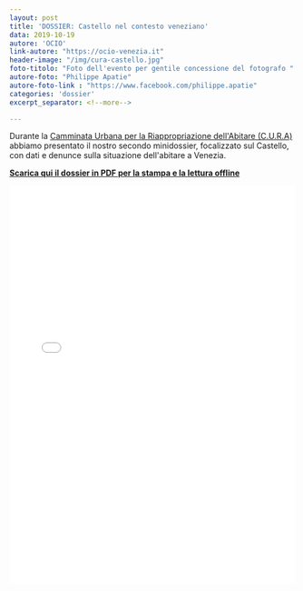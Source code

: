 ```yaml
---
layout: post
title: 'DOSSIER: Castello nel contesto veneziano'
data: 2019-10-19
autore: 'OCIO'
link-autore: "https://ocio-venezia.it"
header-image: "/img/cura-castello.jpg"
foto-titolo: "Foto dell'evento per gentile concessione del fotografo "
autore-foto: "Philippe Apatie"
autore-foto-link : "https://www.facebook.com/philippe.apatie"
categories: 'dossier'
excerpt_separator: <!--more-->

---
```

Durante la [Camminata Urbana per la Riappropriazione dell'Abitare (C.U.R.A)](https://www.facebook.com/events/2355885314627286/) abbiamo presentato il nostro secondo minidossier, focalizzato sul Castello, con dati e denunce sulla situazione dell'abitare a Venezia. 
<!--more-->

 <p style="font-weight:700"><a href="/files/2019-10-19_minidossier.pdf"><i class="fas fa-download"></i> Scarica qui il dossier in PDF per la stampa e la lettura offline</a></p>

<div class="slides-container">

<iframe src="/files/2019-10-19_minidossier.pdf" width="960" height="700" style="width:100%" scrolling="no" frameborder="0" webkitallowfullscreen mozallowfullscreen allowfullscreen></iframe>
</div>

